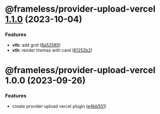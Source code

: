 # @frameless/provider-upload-vercel [1.1.0](https://github.com/frameless/strapi/compare/@frameless/provider-upload-vercel@1.0.0...@frameless/provider-upload-vercel@1.1.0) (2023-10-04)


### Features

* **vth:** add grid ([8a52585](https://github.com/frameless/strapi/commit/8a525854ae8292deb612bbf87df30420403c3616))
* **vth:** render themas with card ([81252b2](https://github.com/frameless/strapi/commit/81252b22670389e186695ac5c20c66849c578212))

# @frameless/provider-upload-vercel 1.0.0 (2023-09-26)


### Features

* create provider upload vercel plugin ([e4bb551](https://github.com/frameless/strapi/commit/e4bb5511f89b59353d1e86158a60ccd4c7e82974))
